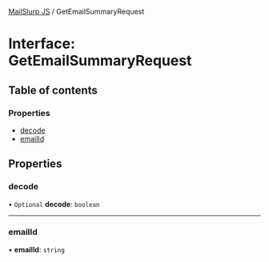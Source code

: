 [MailSlurp JS](../README.md) / GetEmailSummaryRequest

# Interface: GetEmailSummaryRequest

## Table of contents

### Properties

- [decode](GetEmailSummaryRequest.md#decode)
- [emailId](GetEmailSummaryRequest.md#emailid)

## Properties

### decode

• `Optional` **decode**: `boolean`

___

### emailId

• **emailId**: `string`
